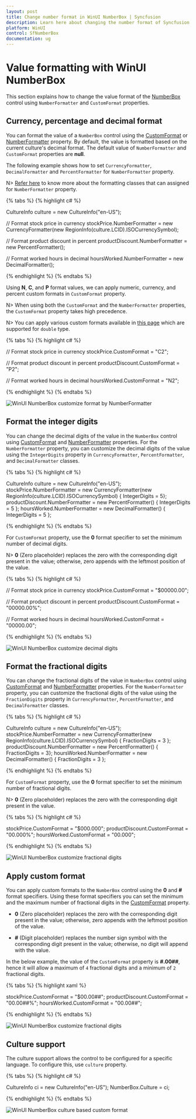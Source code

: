 ```yaml
---
layout: post
title: Change number format in WinUI NumberBox | Syncfusion
description: Learn here about changing the number format of Syncfusion WinUI NumberBox (SfNumberBox) control and more.
platform: WinUI
control: SfNumberBox
documentation: ug
---
```


# Value formatting with WinUI NumberBox

This section explains how to change the value format of the [NumberBox](https://help.syncfusion.com/cr/winui/Syncfusion.UI.Xaml.Editors.SfNumberBox.html) control using `NumberFormatter` and `CustomFormat` properties.

## Currency, percentage and decimal format

You can format the value of a `NumberBox` control using the [CustomFormat](https://help.syncfusion.com/cr/winui/Syncfusion.UI.Xaml.Editors.SfNumberBox.html#Syncfusion_UI_Xaml_Editors_SfNumberBox_CustomFormat) or [NumberFormatter](https://help.syncfusion.com/cr/winui/Syncfusion.UI.Xaml.Editors.SfNumberBox.html#Syncfusion_UI_Xaml_Editors_SfNumberBox_NumberFormatter) property. By default, the value is formatted based on the current culture's decimal format. The default value of `NumberFormatter` and `CustomFormat` properties are **null**.

The following example shows how to set `CurrencyFormatter`, `DecimalFormatter` and `PercentFormatter` for `NumberFormatter` property. 

N> [Refer here](https://docs.microsoft.com/en-us/uwp/api/windows.globalization.numberformatting?view=winrt-19041#classes) to know more about the formatting classes that can assigned for `NumberFormatter` property.

{% tabs %}
{% highlight c# %}

CultureInfo culture = new CultureInfo("en-US");

// Format stock price in currency
stockPrice.NumberFormatter = new CurrencyFormatter(new RegionInfo(culture.LCID).ISOCurrencySymbol);

// Format product discount in percent
productDiscount.NumberFormatter = new PercentFormatter();

// Format worked hours in decimal
hoursWorked.NumberFormatter = new DecimalFormatter();

{% endhighlight %}
{% endtabs %}

Using **N**, **C**, and **P** format values, we can apply numeric, currency, and percent custom formats in `CustomFormat` property.

N> When using both the `CustomFormat` and the `NumberFormatter` properties, the `CustomFormat` property takes high precedence. 

N> You can apply various custom formats available in [this page](https://docs.microsoft.com/en-us/dotnet/standard/base-types/standard-numeric-format-strings) which are supported for `double` type.

{% tabs %}
{% highlight c# %}

// Format stock price in currency
stockPrice.CustomFormat = "C2";

// Format product discount in percent
productDiscount.CustomFormat = "P2";

// Format worked hours in decimal
hoursWorked.CustomFormat = "N2";

{% endhighlight %}
{% endtabs %}

![WinUI NumberBox customize format by NumberFormatter](Formatting_images/winui-numberbox-numberformatter.png)

## Format the integer digits

You can change the decimal digits of the value in the `NumberBox` control using [CustomFormat](https://help.syncfusion.com/cr/winui/Syncfusion.UI.Xaml.Editors.SfNumberBox.html#Syncfusion_UI_Xaml_Editors_SfNumberBox_CustomFormat) and [NumberFormatter](https://help.syncfusion.com/cr/winui/Syncfusion.UI.Xaml.Editors.SfNumberBox.html#Syncfusion_UI_Xaml_Editors_SfNumberBox_NumberFormatter) properties. For the `NumberFormatter` property, you can customize the decimal digits of the value using the `IntegerDigits` property in `CurrencyFormatter`, `PercentFormatter`, and `DecimalFormatter` classes.

{% tabs %}
{% highlight c# %}

CultureInfo culture = new CultureInfo("en-US");
stockPrice.NumberFormatter = new CurrencyFormatter(new RegionInfo(culture.LCID).ISOCurrencySymbol) { IntegerDigits = 5};
productDiscount.NumberFormatter = new PercentFormatter() { IntegerDigits = 5 };
hoursWorked.NumberFormatter = new DecimalFormatter() { IntegerDigits = 5 };

{% endhighlight %}
{% endtabs %}

For `CustomFormat` property, use the **0** format specifier to set the minimum number of decimal digits.  

N> **0** (Zero placeholder) replaces the zero with the corresponding digit present in the value; otherwise, zero appends with the leftmost position of the value. 

{% tabs %}
{% highlight c# %}

// Format stock price in currency
stockPrice.CustomFormat = "$00000.00";

// Format product discount in percent
productDiscount.CustomFormat = "00000.00%";

// Format worked hours in decimal
hoursWorked.CustomFormat = "00000.00";

{% endhighlight %}
{% endtabs %}

![WinUI NumberBox customize decimal digits](Formatting_images/winui-numberbox-change-decimal-digits.png)

## Format the fractional digits

You can change the fractional digits of the value in `NumberBox` control using [CustomFormat](https://help.syncfusion.com/cr/winui/Syncfusion.UI.Xaml.Editors.SfNumberBox.html#Syncfusion_UI_Xaml_Editors_SfNumberBox_CustomFormat) and [NumberFormatter](https://help.syncfusion.com/cr/winui/Syncfusion.UI.Xaml.Editors.SfNumberBox.html#Syncfusion_UI_Xaml_Editors_SfNumberBox_NumberFormatter) properties. For the `NumberFormatter` property, you can customize the fractional digits of the value using the `FractionDigits` property in `CurrencyFormatter`, `PercentFormatter`, and `DecimalFormatter` classes.

{% tabs %}
{% highlight c# %}

CultureInfo culture = new CultureInfo("en-US");
stockPrice.NumberFormatter = new CurrencyFormatter(new RegionInfo(culture.LCID).ISOCurrencySymbol) { FractionDigits = 3 };
productDiscount.NumberFormatter = new PercentFormatter() { FractionDigits = 3};
hoursWorked.NumberFormatter = new DecimalFormatter() { FractionDigits = 3 };

{% endhighlight %}
{% endtabs %}

For `CustomFormat` property, use the **0** format specifier to set the minimum number of fractional digits.  

N> **0** (Zero placeholder) replaces the zero with the corresponding digit present in the value.

{% tabs %}
{% highlight c# %}

stockPrice.CustomFormat = "$000.000";
productDiscount.CustomFormat = "00.000%";
hoursWorked.CustomFormat = "00.000";

{% endhighlight %}
{% endtabs %}

![WinUI NumberBox customize fractional digits](Formatting_images/winui-numberbox-change-fractional-digits.png)

## Apply custom format

You can apply custom formats to the `NumberBox` control using the **0** and **#** format specifiers. Using these format specifiers you can set the minimum and the maximum number of fractional digits in the [CustomFormat](https://help.syncfusion.com/cr/winui/Syncfusion.UI.Xaml.Editors.SfNumberBox.html#Syncfusion_UI_Xaml_Editors_SfNumberBox_CustomFormat) property. 

   * **0** (Zero placeholder) replaces the zero with the corresponding digit present in the value; otherwise, zero appends with the leftmost position of the value. 

   * **#** (Digit placeholder) replaces the number sign symbol with the corresponding digit present in the value; otherwise, no digit will append with the value. 

In the below example, the value of the `CustomFormat` property is **#.00##**, hence it will allow a maximum of `4` fractional digits and a minimum of `2` fractional digits.

{% tabs %}
{% highlight xaml %}

stockPrice.CustomFormat = "$00.00##";
productDiscount.CustomFormat = "00.00##%";
hoursWorked.CustomFormat = "00.00##";

{% endhighlight %}
{% endtabs %}

![WinUI NumberBox customize fractional digits](Formatting_images/winui-numberbox-apply-customformat.png)


## Culture support

The culture support allows the control to be configured for a specific language. To configure this, use `culture` property.

{% tabs %}
{% highlight c# %}

CultureInfo ci = new CultureInfo("en-US");
NumberBox.Culture = ci;
         

{% endhighlight %}
{% endtabs %}

![WinUI NumberBox culture based custom format](Formatting_images/winui-numberbox-culture_support.png)

